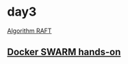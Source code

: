 # day3

[Algorithm RAFT](http://thesecretlivesofdata.com/raft)

## [Docker SWARM hands-on](swarm/docker-swarm.md)
